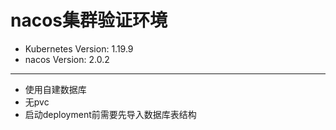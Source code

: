 # nacos集群验证环境
- Kubernetes Version: 1.19.9
- nacos Version: 2.0.2

---
- 使用自建数据库
- 无pvc
- 启动deployment前需要先导入数据库表结构
